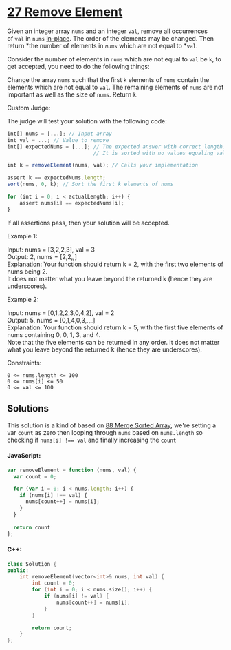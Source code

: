 # [27 Remove Element](https://leetcode.com/problems/remove-element)

Given an integer array `nums` and an integer `val`, remove all occurrences of `val` in `nums` [in-place](https://en.wikipedia.org/wiki/In-place_algorithm). The order of the elements may be changed. Then return *the number of elements in *`nums`* which are not equal to *`val`.

Consider the number of elements in `nums` which are not equal to `val` be `k`, to get accepted, you need to do the following things:

Change the array `nums` such that the first `k` elements of `nums` contain the elements which are not equal to `val`. The remaining elements of `nums` are not important as well as the size of `nums`.
Return `k`.


Custom Judge:

The judge will test your solution with the following code:

```js
int[] nums = [...]; // Input array
int val = ...; // Value to remove
int[] expectedNums = [...]; // The expected answer with correct length.
                            // It is sorted with no values equaling val.

int k = removeElement(nums, val); // Calls your implementation

assert k == expectedNums.length;
sort(nums, 0, k); // Sort the first k elements of nums

for (int i = 0; i < actualLength; i++) {
    assert nums[i] == expectedNums[i];
}
```

If all assertions pass, then your solution will be accepted.


Example 1:

Input: nums = [3,2,2,3], val = 3  
Output: 2, nums = [2,2,_,_]  
Explanation: Your function should return k = 2, with the first two elements of nums being 2.  
It does not matter what you leave beyond the returned k (hence they are underscores).

Example 2:

Input: nums = [0,1,2,2,3,0,4,2], val = 2  
Output: 5, nums = [0,1,4,0,3,_,_,_]  
Explanation: Your function should return k = 5, with the first five elements of nums containing 0, 0, 1, 3, and 4.  
Note that the five elements can be returned in any order.
It does not matter what you leave beyond the returned k (hence they are underscores).
 

Constraints:

`0 <= nums.length <= 100`  
`0 <= nums[i] <= 50`  
`0 <= val <= 100`  

## Solutions

This solution is a kind of based on [88 Merge Sorted Array](88-merge-sorted-array.md), we're setting a var `count` as zero then looping through `nums` based on `nums.length` so checking if `nums[i] !== val` and finally increasing the `count`

#### JavaScript:

```js
var removeElement = function (nums, val) {
  var count = 0;

  for (var i = 0; i < nums.length; i++) {
    if (nums[i] !== val) {
      nums[count++] = nums[i];
    }
  }
  
  return count
};
```

#### C++:

```c++
class Solution {
public:
    int removeElement(vector<int>& nums, int val) {
        int count = 0;
        for (int i = 0; i < nums.size(); i++) {
            if (nums[i] != val) {
                nums[count++] = nums[i];
            }
        }

        return count;
    }
};
```